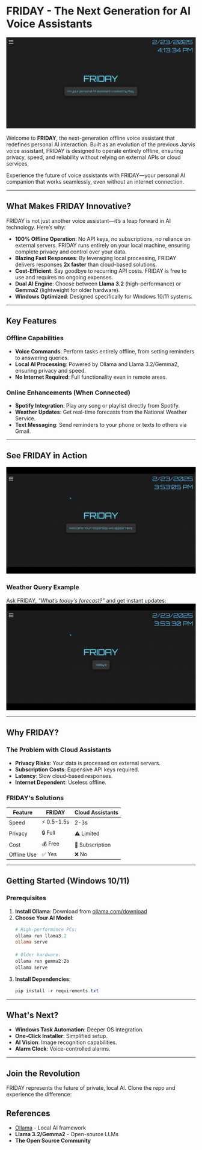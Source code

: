 # FRIDAY - The Next Generation for AI Voice Assistants

![Friday Image.png](Friday%20Image.png)

Welcome to **FRIDAY**, the next-generation offline voice assistant that redefines personal AI interaction. Built as an evolution of the previous Jarvis voice assistant, FRIDAY is designed to operate entirely offline, ensuring privacy, speed, and reliability without relying on external APIs or cloud services.  

Experience the future of voice assistants with FRIDAY—your personal AI companion that works seamlessly, even without an internet connection.

---

## **What Makes FRIDAY Innovative?**

FRIDAY is not just another voice assistant—it’s a leap forward in AI technology. Here’s why:

- **100% Offline Operation**: No API keys, no subscriptions, no reliance on external servers. FRIDAY runs entirely on your local machine, ensuring complete privacy and control over your data.
- **Blazing Fast Responses**: By leveraging local processing, FRIDAY delivers responses **2x faster** than cloud-based solutions.
- **Cost-Efficient**: Say goodbye to recurring API costs. FRIDAY is free to use and requires no ongoing expenses.
- **Dual AI Engine**: Choose between **Llama 3.2** (high-performance) or **Gemma2** (lightweight for older hardware).
- **Windows Optimized**: Designed specifically for Windows 10/11 systems.

---

## **Key Features**

### **Offline Capabilities**
- **Voice Commands**: Perform tasks entirely offline, from setting reminders to answering queries.
- **Local AI Processing**: Powered by Ollama and Llama 3.2/Gemma2, ensuring privacy and speed.
- **No Internet Required**: Full functionality even in remote areas.

### **Online Enhancements (When Connected)**
- **Spotify Integration**: Play any song or playlist directly from Spotify.
- **Weather Updates**: Get real-time forecasts from the National Weather Service.
- **Text Messaging**: Send reminders to your phone or texts to others via Gmail.

---

## **See FRIDAY in Action**
![Friday Introduction.gif](Friday%20Introduction.gif)

### **Weather Query Example**
Ask FRIDAY, *"What’s today’s forecast?"* and get instant updates:  
![Friday Weather_Report.gif](Friday%20Weather_Report.gif)

---

## **Why FRIDAY?**

### **The Problem with Cloud Assistants**
- **Privacy Risks**: Your data is processed on external servers.
- **Subscription Costs**: Expensive API keys required.
- **Latency**: Slow cloud-based responses.
- **Internet Dependent**: Useless offline.

### **FRIDAY's Solutions**
| Feature        | FRIDAY | Cloud Assistants |
|---------------|--------|------------------|
| Speed         | ⚡ 0.5-1.5s | 2-3s            |
| Privacy       | 🔒 Full | ⚠️ Limited      |
| Cost          | 💰 Free | 💸 Subscription |
| Offline Use   | ✅ Yes | ❌ No            |

---

## **Getting Started (Windows 10/11)**

### **Prerequisites**
1. **Install Ollama**: Download from [ollama.com/download](https://ollama.com/download)
2. **Choose Your AI Model**:
   ```powershell
   # High-performance PCs:
   ollama run llama3.2
   ollama serve

   # Older hardware:
   ollama run gemma2:2b
   ollama serve
   ```
3. **Install Dependencies**:
   ```powershell
   pip install -r requirements.txt
   ```

---

## **What's Next?**
- **Windows Task Automation**: Deeper OS integration.
- **One-Click Installer**: Simplified setup.
- **AI Vision**: Image recognition capabilities.
- **Alarm Clock**: Voice-controlled alarms.

---

## **Join the Revolution**
FRIDAY represents the future of private, local AI. Clone the repo and experience the difference: 

## **References**
- [Ollama](https://ollama.com) - Local AI framework  
- **Llama 3.2/Gemma2** - Open-source LLMs  
- **The Open Source Community**  
